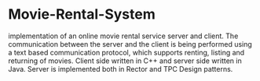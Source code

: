 # Movie-Rental-System
implementation of an online movie rental service server and client. The communication between the server and the client is being performed using a text based communication protocol, which supports renting, listing and returning of movies. Client side written in C++ and server side written in Java. Server is implemented both in Rector and TPC Design patterns.
